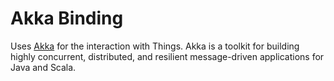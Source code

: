 # Akka Binding

Uses [Akka](https://akka.io/) for the interaction with Things.
Akka is a toolkit for building highly concurrent, distributed, and resilient message-driven applications for Java and Scala.